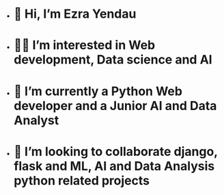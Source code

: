 - # 👋 Hi, I’m Ezra Yendau

- # 👍🏻 I’m interested in Web development, Data science and AI

- # 🌱 I’m currently a Python Web developer and a Junior AI and Data Analyst

- # 💞️ I’m looking to collaborate django, flask and ML, AI and Data Analysis python related projects
<!---
- # 📫 
--->
<!---
Ezi-code/Ezi-code is a ✨ special ✨ repository because its `README.md` (this file) appears on your GitHub profile.
You can click the Preview link to take a look at your changes.
--->
